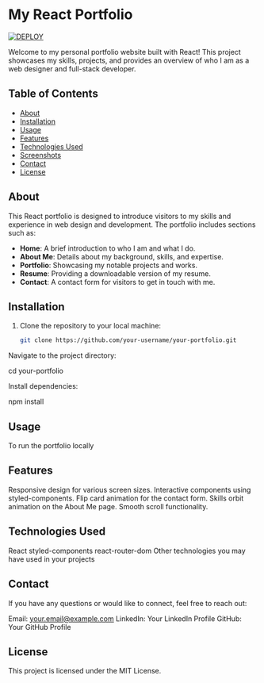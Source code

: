 # My React Portfolio
[![DEPLOY](https://img.shields.io/badge/DEPLOY-%E2%9C%93-brightgreen)](https://6570218da71a7a3e0cad5c98--marvelous-shortbread-a0853f.netlify.app/)

Welcome to my personal portfolio website built with React! This project showcases my skills, projects, and provides an overview of who I am as a web designer and full-stack developer.

## Table of Contents

- [About](#about)
- [Installation](#installation)
- [Usage](#usage)
- [Features](#features)
- [Technologies Used](#technologies-used)
- [Screenshots](#screenshots)
- [Contact](#contact)
- [License](#license)

## About

This React portfolio is designed to introduce visitors to my skills and experience in web design and development. The portfolio includes sections such as:

- **Home**: A brief introduction to who I am and what I do.
- **About Me**: Details about my background, skills, and expertise.
- **Portfolio**: Showcasing my notable projects and works.
- **Resume**: Providing a downloadable version of my resume.
- **Contact**: A contact form for visitors to get in touch with me.

## Installation

1. Clone the repository to your local machine:

   ```bash
   git clone https://github.com/your-username/your-portfolio.git

Navigate to the project directory:

cd your-portfolio

Install dependencies:

npm install

## Usage
To run the portfolio locally

## Features
Responsive design for various screen sizes.
Interactive components using styled-components.
Flip card animation for the contact form.
Skills orbit animation on the About Me page.
Smooth scroll functionality.

## Technologies Used
React
styled-components
react-router-dom
Other technologies you may have used in your projects

## Contact
If you have any questions or would like to connect, feel free to reach out:

Email: your.email@example.com
LinkedIn: Your LinkedIn Profile
GitHub: Your GitHub Profile

## License
This project is licensed under the MIT License.
